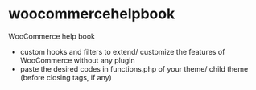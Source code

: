 # woocommercehelpbook
WooCommerce help book
- custom hooks and filters to extend/ customize the features of WooCommerce without any plugin
- paste the desired codes in functions.php of your theme/ child theme (before closing tags, if any)
